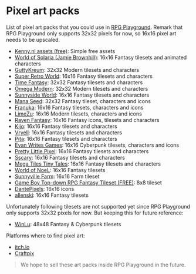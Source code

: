 # Pixel art packs

List of pixel art packs that you could use in [RPG Playground](https://rpgplayground.com). Remark that RPG Playground only supports 32x32 pixels for now, so 16x16 pixel art needs to be upscaled.


- [Kenny.nl assets (free)](https://kenney.nl/assets?s=rpg): Simple free assets
- [World of Solaria (Jamie Brownhill)](https://jamiebrownhill.itch.io/): 16x16 Fantasy tilesets and animated characters
- [GuttyKreum](https://guttykreum.itch.io/): 32x32 Modern tilesets and characters
- [Super Retro World](https://gif-superretroworld.itch.io/): 16x16 Fantasy tilesets and characters
- [Time Fantasy](http://www.timefantasy.net/): 32x32 Fantasy tilesets and characters
- [Omega Modern](https://finalbossblues.itch.io/omega-modern-graphics-pack): 32x32 Modern tilesets and characters
- [Sunnyside World](https://danieldiggle.itch.io/sunnyside): 16x16 Fantasy tilesets and characters
- [Mana Seed](https://seliel-the-shaper.itch.io/): 32x32 Fantasy tileset, characters and icons
- [Franuka](https://franuka.itch.io/): 16x16 Fantasy tilesets, characters and icons
- [LimeZu](https://limezu.itch.io/): 16x16 Modern tilesets, characters and icons
- [Raven Fantasy](https://clockworkraven.itch.io/): 16x16 Fantasy icons, tilesets and characters
- [Kijo](https://kijo.itch.io/): 16x16 Fantasy tilesets and characters
- [Vryell](https://vryell.itch.io/): 16x16 Fantasy tilesets and characters
- [Pita](https://pita.itch.io/): 16x16 Fantasy tilesets and characters
- [Evan Writes Games](https://evanwritesgames.itch.io/): 16x16 Cyberpunk tilesets, characters and icons
- [Pretty Little Pixel](https://ecko-ongaku.itch.io/): 16x16 Fantasy tilesets and characters
- [Sscary](https://sscary.itch.io/): 16x16 Fantasy tilesets and characters
- [Mega Tiles Tiny Tales](https://megatiles.itch.io/): 16x16 Fantasy tilesets and characters
- [World of NoeL](https://worldofnoel.itch.io/): 16x16 Fantasy tilesets
- [Sunnyville Farm](https://robokiyt.itch.io/sunnyville-farm-asset-pack): 16x16 Farm tileset
- [Game Boy Top-down RPG Fantasy Tileset (FREE)](https://gumpyfunction.itch.io/game-boy-rpg-fantasy-tileset-free): 8x8 tileset
- [DantePixels](https://dantepixels.itch.io/): 16x16 icons
- [allenski](https://allenski.itch.io/): 16x16 Fantasy tilesets

Unfortunately following tilesets are not supported yet since RPG Playground only supports 32x32 pixels for now. But keeping this for future reference:

- [WinLu](https://winlu.itch.io/): 48x48 Fantasy & Cyberpunk tilesets


Platforms where to find pixel art:

- [itch.io](https://itch.io/game-assets)
- [Craftpix](https://craftpix.net/)


> We hope to sell these art packs inside RPG Playground in the future.